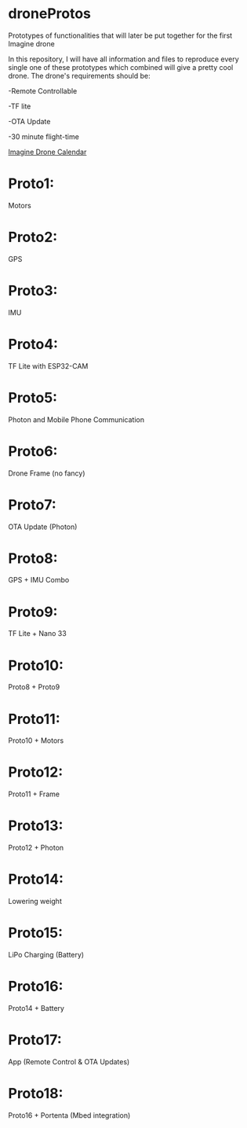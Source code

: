 # droneProtos
Prototypes of functionalities that will later be put together for the first Imagine drone

In this repository, I will have all information and files to reproduce every single one of these prototypes which combined will give a pretty cool drone.
The drone's requirements should be:

-Remote Controllable

-TF lite

-OTA Update

-30 minute flight-time

[Imagine Drone Calendar](https://calendar.google.com/calendar/embed?src=04hdct5jqvj0umf2mbv9eqtrfs%40group.calendar.google.com&ctz=America%2FToronto)

# Proto1:
Motors

# Proto2:
GPS

# Proto3:
IMU

# Proto4:
TF Lite with ESP32-CAM

# Proto5:
Photon and Mobile Phone Communication

# Proto6:
Drone Frame (no fancy)

# Proto7:
OTA Update (Photon)

# Proto8:
GPS + IMU Combo

# Proto9:
TF Lite + Nano 33

# Proto10:
Proto8 + Proto9

# Proto11:
Proto10 + Motors

# Proto12:
Proto11 + Frame

# Proto13:
Proto12 + Photon

# Proto14:
Lowering weight

# Proto15:
LiPo Charging (Battery)

# Proto16:
Proto14 + Battery

# Proto17:
App (Remote Control & OTA Updates)

# Proto18:
Proto16 + Portenta (Mbed integration)
